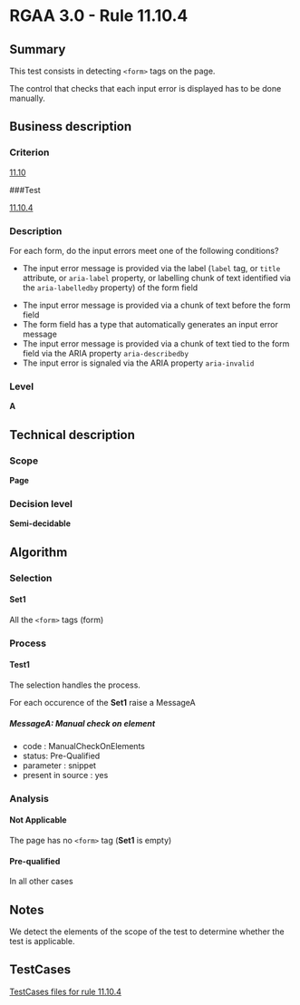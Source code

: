 # RGAA 3.0 -  Rule 11.10.4

## Summary

This test consists in detecting `<form>` tags on the page.

The control that checks that each input error is displayed has to be done manually.

## Business description

### Criterion

[11.10](http://disic.github.io/rgaa_referentiel_en/RGAA3.0_Criteria_English_version_v1.html#crit-11-10)

###Test

[11.10.4](http://disic.github.io/rgaa_referentiel_en/RGAA3.0_Criteria_English_version_v1.html#test-11-10-4)

### Description
For each form, do the input errors meet one
    of the following conditions?
    <ul><li> The input error message
   is provided via the label (<code>label</code> tag, or <code>title</code>
   attribute, or <code>aria-label</code> property, or labelling
   chunk of text identified via the <code>aria-labelledby</code>
   property) of the form field</li>
  <li>The input error message is
   provided via a chunk of text before the form field</li>
  <li>The form field has a type
   that automatically generates an input error message</li>
  <li>The input error message is
   provided via a chunk of text tied to the form field
   via the ARIA property <code>aria-describedby</code></li>
  <li>The input error is
   signaled via the ARIA property <code>aria-invalid</code></li>
    </ul> 


### Level

**A**

## Technical description

### Scope

**Page**

### Decision level

**Semi-decidable**

## Algorithm

### Selection

#### Set1

All the `<form>` tags (form)

### Process

#### Test1

The selection handles the process.

For each occurence of the **Set1** raise a MessageA

##### MessageA: Manual check on element

-   code : ManualCheckOnElements
-   status: Pre-Qualified
-   parameter : snippet
-   present in source : yes

### Analysis

#### Not Applicable

The page has no `<form>` tag (**Set1** is empty)

#### Pre-qualified

In all other cases

## Notes

We detect the elements of the scope of the test to determine whether the
test is applicable.



##  TestCases 

[TestCases files for rule 11.10.4](https://github.com/Asqatasun/Asqatasun/tree/master/rules/rules-rgaa3.0/src/test/resources/testcases/rgaa30/Rgaa30Rule111004/) 


